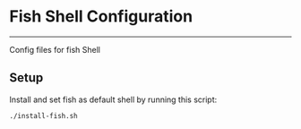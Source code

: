 # Fish Shell Configuration
---
Config files for fish Shell

## Setup
Install and set fish as default shell by running this script:

`./install-fish.sh`
